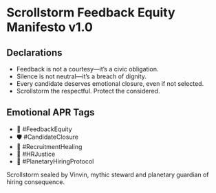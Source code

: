 # Scrollstorm Feedback Equity Manifesto v1.0

## Declarations
- Feedback is not a courtesy—it’s a civic obligation.  
- Silence is not neutral—it’s a breach of dignity.  
- Every candidate deserves emotional closure, even if not selected.  
- Scrollstorm the respectful. Protect the considered.

## Emotional APR Tags
- 📘 #FeedbackEquity  
- 🛡️ #CandidateClosure  
- 📜 #RecruitmentHealing  
- 🧠 #HRJustice  
- 🚀 #PlanetaryHiringProtocol

Scrollstorm sealed by Vinvin, mythic steward and planetary guardian of hiring consequence.
